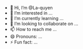 - 👋 Hi, I’m @La-quyen
- 👀 I’m interested in ...
- 🌱 I’m currently learning ...
- 💞️ I’m looking to collaborate on ...
- 📫 How to reach me ...
- 😄 Pronouns: ...
- ⚡ Fun fact: ...

<!---
La-quyen/La-quyen is a ✨ special ✨ repository because its `README.md` (this file) appears on your GitHub profile.
You can click the Preview link to take a look at your changes.
--->
